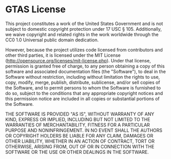 # GTAS License

This project constitutes a work of the United States Government and is not subject to domestic copyright protection under 17 USC § 105.  Additionally, we waive copyright and related rights in the work worldwide through the CC0 1.0 Universal public domain dedication.

However, because the project utilizes code licensed from contributors and other third parties, it is licensed under the MIT License (http://opensource.org/licenses/mit-license.php). Under that license, permission is granted free of charge, to any person obtaining a copy of this software and associated documentation files (the "Software"), to deal in the Software without restriction, including without limitation the rights to use, copy, modify, merge, publish, distribute, sublicense, and/or sell copies of the Software, and to permit persons to whom the Software is furnished to do so, subject to the conditions that any appropriate copyright notices and this permission notice are included in all copies or substantial portions of the Software.

THE SOFTWARE IS PROVIDED "AS IS", WITHOUT WARRANTY OF ANY KIND, EXPRESS OR IMPLIED, INCLUDING BUT NOT LIMITED TO THE WARRANTIES OF MERCHANTABILITY, FITNESS FOR A PARTICULAR PURPOSE AND NONINFRINGEMENT. IN NO EVENT SHALL THE AUTHORS OR COPYRIGHT HOLDERS BE LIABLE FOR ANY CLAIM, DAMAGES OR OTHER LIABILITY, WHETHER IN AN ACTION OF CONTRACT, TORT OR OTHERWISE, ARISING FROM, OUT OF OR IN CONNECTION WITH THE SOFTWARE OR THE USE OR OTHER DEALINGS IN THE SOFTWARE.

